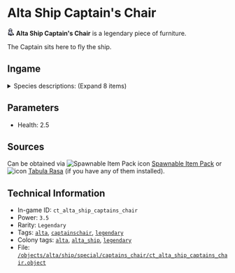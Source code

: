 # Alta Ship Captain's Chair

<img src="https://raw.githubusercontent.com/Ceterai/Enternia/main/objects/alta/ship/special/captains_chair/icon.png" alt="Alta Ship Captain's Chair icon" loading="lazy" height="16px" width="auto" /> **Alta Ship Captain's Chair** is a legendary piece of furniture.

The Captain sits here to fly the ship.

## Ingame

<details markdown="1"><summary>Species descriptions: (Expand 8 items)</summary>

- Alta: This chair has ship navigation interface integrated. I can control the ship from here.
- Apex: Ahh... Sweet freedom. I can use the ship's navigator from this chair.
- Avian: The Captain's chair. That's me! I can use the ship's navigator from this chair.
- Floran: Best chair on ship. Floran can sit here to ussse navigator and fly ship!
- Glitch: Excited. Sitting on the Captain's chair allows me to fly this ship. Where to next?
- Human: The Captain's chair. The person sitting here decides where the ship goes!
- Hylotl: Sitting on the Captain's chair allows me to fly this ship.
- Novakid: The Captain's chair. The guy who sits here decides where the ship goes! That's me!

</details>

## Parameters

- Health: 2.5

## Sources

Can be obtained via <img src="https://raw.githubusercontent.com/Silverfeelin/Starbound-SpawnableItemPack/master/interface/sip/iconSmall.png" alt="Spawnable Item Pack icon" width="18" height="14"/> [Spawnable Item Pack](https://steamcommunity.com/sharedfiles/filedetails/?id=733665104) or <img src="https://steamuserimages-a.akamaihd.net/ugc/263843960696222713/3EC9A7C005541F7D577EBCB8C5736B4EFC9973D6/" alt="icon" width="8" height="12"/> [Tabula Rasa](https://community.playstarbound.com/resources/the-tabula-rasa.3222/) (if you have any of them installed).

## Technical Information

- In-game ID: `ct_alta_ship_captains_chair`
- Power: `3.5`
- Rarity: `Legendary`
- Tags: [`alta`](https://ceterai.github.io/MyEnternia/Wiki/Tags/Alta), [`captainschair`](https://ceterai.github.io/MyEnternia/Wiki/Tags/Captainschair), [`legendary`](https://ceterai.github.io/MyEnternia/Wiki/Tags/Legendary)
- Colony tags: [`alta`](https://ceterai.github.io/MyEnternia/Wiki/Tags/Alta), [`alta_ship`](https://ceterai.github.io/MyEnternia/Wiki/Tags/AltaShip), [`legendary`](https://ceterai.github.io/MyEnternia/Wiki/Tags/Legendary)
- File: [`/objects/alta/ship/special/captains_chair/ct_alta_ship_captains_chair.object`](https://github.com/Ceterai/Enternia/blob/main/objects/alta/ship/special/captains_chair/ct_alta_ship_captains_chair.object)
